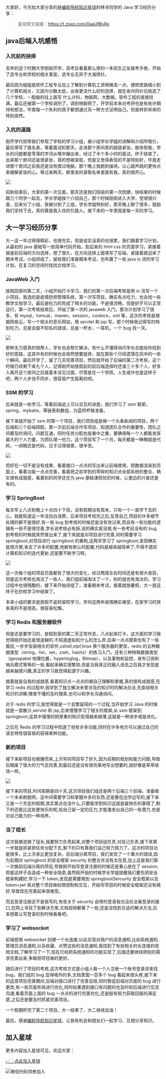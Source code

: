 大家好，今天给大家分享的是[编程导航知识星球](https://mp.weixin.qq.com/s?__biz=MzI1NDczNTAwMA==&mid=2247524980&idx=2&sn=9ddcdb6c52aa096ed4c5ad0ced946a7d&chksm=e9c28583deb50c95f3c2665713a8bbc372c68332b3bfb846cf4b23af3f1cc07164832a291335&token=689599617&lang=zh_CN&scene=21#wechat_redirect)的林寻同学的 Java 学习经历分享：
> 星球原文链接：https://t.zsxq.com/0aaUfBvRx

## java后端入坑感悟

### 入坑前的抉择

去年的这个时期大学刚刚开学，高考后看着那么厚的一本招生之友报考手册，开始了选专业和学校的相关事宜，选专业无异于大海捞针。

最后因为姐姐是软件工程专业加上了解到计算机工资稍微高一点，便把思路缩小到了计算机相关，又因为分数太低，出省更没什么好的选择，就在省内同价位挑选了几个学校，一股脑的往上面写 什么计科，物联网，大数据，软件工程的直接拉满，最后还被第一个学校调剂了，调到物联网了，开学前本来对考研也是有些许期待和想法，毕竟每一个失利的孩子都想通过另一种方式证明自己。但是转折却来的特别突然。

### 入坑的道路
刚开学代班带我们参观了学校的学习小组，被小组学长学姐的讲解和介绍所吸引，最后填写了报名表，等着面试的那天，走进那个房间真的超级紧张，肢体死板，学长的问题都是零落的字词从嘴中蹦出来，经过了半个多小时的面试，终于结束了，出来那个房间还是很紧张，真的想被录取，但是又觉得表现的不是特别好，毕竟走进那个房间之前我还是没有摸过电脑，那个晚上我跑到操场，让心跳声跳的更快点来缓解紧张的心。等过来两天，群里发的录取名单里面有我，真的很开心。


![](https://files.mdnice.com/user/31817/c63cca23-9dc8-4f21-bd34-5b4c096475b6.png)


招新结束后，大家的第一次见面，那天还是我们班级的第一次团建，快结束的时候跟几个同学一起去，学长学姐挨个介绍自己，那个时候刚刚进入大学，觉得很兴奋，后来分了小组，我被分到了三组，学长学姐特别好，那天晚上聊了很多，鼓励我们坚持下去，真的算是我入坟的引路人。接下来的一年里就是每一天的学习。

## 大一学习经历分享

大一这一年过得很精彩，也很充实，但是说实话真的也很累，我们跟着学习计划，从最初的 java 基础写一些简单代码开始，到后来的 html css 的页面学习，紧接着就是前后端的方向选择，想了很久，在方向选择上面填写了后端，紧接着就迎来了期末考试，小组闭组了，留给我们准备期末考试，也布置了一些 java io 流的学习计划，在复习的空闲时找找文档学习。

### JavaWeb 入门

放假回家的第二天，小组开始打卡学习，我们的第一次后端考核是用 io 流写一个小项目，我选的是疫情防控管理系统，第一次写项目，确实有点吃力，也会找一些教学文档学习，最后是吃力的完成了相关的功能，不是很流畅，但是好歹可以正常运行，第一次考核结束后，开始了第一次的 javaweb 入门，那次计划学习了很多，有 mysql，tomcat，maven，session，cookice，xml 等，这次的考核是根据网易云，写一个相关的音乐网站，用 servlet 和 jsp 写，那个时候我记得写的特别吃力，总是会报不知名的错误，总是一杯水，一耳机，一个 bug 找一天。

![](https://files.mdnice.com/user/31817/a698b3b0-4245-415b-84cb-c83412d90381.png)



那种无力感真的很熬人，学长也会帮忙解决，有什么不懂得询问学长总能给你找到好的思路，这其中有的时候也会突然想要放弃，就在那些个已经遗落在风中的一些个瞬间，最后开学了，留了几天完善项目，然后就开始了后端的第二次考核，这个时候已经剩下来九个人，记得刚开始放假前的前后端选择时还谁三十多个人，好多人离开这个房间之后就基本没见过面，尽管是在一个学院，人生或许也是这样子吧，两个人步伐不同步，很容易产生距离的吧。

### SSM 的学习

后来就是一些学习，等着前端追上可以交互的进度，我们学习了 ssm 框架，spring，mybatis，等链表和数组，为蓝桥杯做准备。

接下来就开始了 ssm 的第一个项目，我们项目组是做一个头条新闻的项目，两个后端和三个前端搭配，第一次前后端合作写项目，知道团队合作的重要性，团队之间要及时询问，问题互通，同时任务分配也是重中之重，要确保每一个人都能发挥最大的个人力量，为团队增一份力，这个项目写了一个月，每天都是一睁眼就是代码，一闭眼还是代码，日子过得很累，很辛苦。

![](https://files.mdnice.com/user/31817/cd858797-b65f-4ae4-9a78-c78c35875f1a.png)


但好在一切不是没有成果，看着接口一点点的写出来让前端使用，把数据渲染到页面上，看着功能一点点完善，看着把之前学到的零碎的知识点全部系统的整合，确实很有成就感，看着别的同学还在为 java 基础课担忧的时候，心里边的兴奋还是有的。

### 学习 SpringBoot

每天早上八点到晚上十点四十下班，没有假期没有周末，只有一个一直学下去的心，我能知道这一年没白白浪费，后来项目考核完之后,反思自己,项目的许多细节处理的都不是很好,有一些 bug 到考核的时候还是没有改过来,而且有一些功能的逻辑有一些不是很完善,学长说考核必有妖,说的确实是没错,有一些考前没有的 bug,到考核的时候就突然冒出来了,接下来就是对项目进行完善,同时需要学习 springboot,对项目进行 springboot 的重构,这两天学习了 springboot,发现确实是很方便,省去了许多的配置,他都有默认的配置,代码是越来越简单了,不得不感叹计算机知识的迭代更新.还是要不断学习呀。


![](https://files.mdnice.com/user/31817/ce97f0d2-92b3-40cc-95ef-911e85f0b70a.png)


这一次每个组的项目页面都有了很大的变化，经过两周左右时间还是有很大收获，但是这次考核也淘汰了一些人，我们组前端淘汰了一个，别的组也有淘汰的，学习过程中也很残酷的，接下来开始闭组了，准备期末考试，接着就放暑假，大一就这样子在封校学习中结束了。

本来小组的要求是放假不返校留校学习，奈何这两年疫情确实难受，在家学习的效率真的不是很高，很容易松懈。

### 学习 Redis 和服务器软件

但是还是要学习的，放假到家的第二天正常作息，八点起来打卡，这方面的学习我觉得刚开始还是很迷糊的,不知道虚拟机什么的怎么弄,后来一点点摸索也有了一些眉目,一步步安装相关的软件,xshell,xtpf,linux 换个服务器的更改，redis 的五种数据类型（string，list，set，zset，hashz）的练习入门，还有三种特殊数据类型（geospatial 地理位置，hyperloglog，Bitmap），以及事物和监控，发布订阅和哨兵模式等等的一些,看起来确实很繁琐,但是当我真正的融入进去之后我才发现是越来越感兴趣,真正的学习我觉得起源于兴趣。


接着就是自我的成就感,看着知识点一点点的被自己理解和掌握,真的很有成就感,在学习 redis 的过程中,我学到了独立解决未曾涉及的知识时的解决办法,先查阅相关知识的讲解,哪里不懂的及时搜索,也可以和学长沟通询问。

对于 redis 的学习,我觉得就是一个去繁留简的一个过程,当开始学习 Java 的时候就是一盘散沙,servlet 和 jsp,后来慢慢学习了相关的框架,从 ssm 框架到 springboot,这其中慢慢的把厚重的知识变得越来越薄,这就是一种进步或是进化。

之后在 Redis 的学习过程中知道了他有许多功能,同时在许多地方可以通过自己的语言特性很容易的获得某种功能。

### 新的项目

接下来新项目也接踵而来,上次写的项目写了好久,因为前期的规划和能力问题,导致后期废了很大的力气去完善,到最后还是没有很完美地写出想要的,就好像是草草收场一样。

![](https://files.mdnice.com/user/31817/4afb9bd2-cb52-4d02-b775-7fccc61301c2.png)



接下来的项目,时间周期是四十天,这次项目我们组还是两个后端三个前端，准备做一个未来刷题网，这中间需要学习和掌握许多的东西,还是要在边学边写的,接下来又是一个充足的假期,其实累点也没什么,只要能学到知识这就是最快乐的事情了,剩下的还能比这些更快乐的呢,给自己留一定的压力,才能激发出自己的一些潜力,也是对自己能力的一种培养。

### 当了组长

这次我被选做了组长,我要努力负责起来,对整个项目组负责,对自己负责,接下来第一步就是抓紧把任务分配下去,剩下的只有靠我们自己努力努力了。这次的项目功能很多，比上次来比更加复杂，前后端分离项目，我们发现了一个重大的错误,因为前期对 springboot 的安全框架 security 的整合并没有太在意,加上这是我们第一次做前后端分离的项目,导致刚开始写登录注册的时候还是重心放在了 session,但是这样子会造成一种安全隐患,虽然刚开始的时候学长学姐提醒我们要先把安全框架构建好,学习一下 token,发现是需要用到 springbootSercurity 安全框架以及 token+jwt 来对整个项目做权限控制和交互，开始写项目的时候安全框架还没有搞好,导致现在完善起来很难受。

而且登录注册还不是我写的,有些关于 security 自带的登录我也没办法看登录的接口,在网上寻找了些解决方案,文档视频都看了一些,还是没找到合适的解决方法,后来想着让写登录的到时候看看吧。

### 学习了 websocket

前端想用 websocket 创建一个长连接,以此实现对用户的消息通知,比如系统通知,管理员消息通知,以及收藏、点赞这些的消息通知,我找到了有些相关的长连接的视频文档,了解学习了一下,现在已经把系统通知的功能实现了,后面还要继续把别的需求完善出来,争取把项目做的更好。

随后进行了项目的考核,这次考核方式是小组人每一个人注册一个账号登录进来找 bug，我们组的 bug 显得格外的多,文档里面一百多个 bug 看起来很头疼,接下来的这周项目完善期间,后端对接口进行了完善总结,同时敦促前端对页面的 bug 进行更改,有一些页面布局进行优化,同时如果遇到接口有问题的也及时和后端进行交流沟通,看着页面上面的 bug 一点点的进行完善优化,还是挺有努力获取回报的满足感,之后还是要及时抓紧完善项目。


一个假期肝完了第二个项目。大一结束了，大二继续加油！

最后，感谢[编程导航知识星球](https://mp.weixin.qq.com/s?__biz=MzI1NDczNTAwMA==&mid=2247524980&idx=2&sn=9ddcdb6c52aa096ed4c5ad0ced946a7d&chksm=e9c28583deb50c95f3c2665713a8bbc372c68332b3bfb846cf4b23af3f1cc07164832a291335&token=689599617&lang=zh_CN&scene=21#wechat_redirect)，让我有机会和朋友们一起学习、互相分享知识。

## 加入星球

更多内容加入星球可见，欢迎大家：

[👉🏻 点此加入星球](https://yuyuanweb.feishu.cn/wiki/SDtMwjR1DituVpkz5MLc3fZLnzb)

![微信扫码领券加入](https://www.codefather.cn/img/%E7%9F%A5%E8%AF%86%E6%98%9F%E7%90%83%E6%89%AB%E7%A0%81.jpeg)
